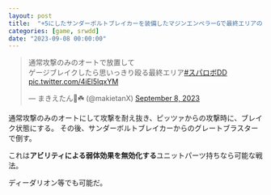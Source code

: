 ```yaml
---
layout: post
title:  "+5にしたサンダーボルトブレイカーを装備したマジンエンペラーGで最終エリアのピッツァを攻略する"
categories: [game, srwdd]
date: "2023-09-08 00:00:00"
---
```


<blockquote class="twitter-tweet tw-align-center"><p lang="ja" dir="ltr">通常攻撃のみのオートで放置して<br>ゲージブレイクしたら思いっきり殴る最終エリア<a href="https://twitter.com/hashtag/%E3%82%B9%E3%83%91%E3%83%AD%E3%83%9CDD?src=hash&amp;ref_src=twsrc%5Etfw">#スパロボDD</a> <a href="https://t.co/4iEl5lqxYM">pic.twitter.com/4iEl5lqxYM</a></p>&mdash; まきえたん🥦☘️ (@makietanX) <a href="https://twitter.com/makietanX/status/1700221069028896857?ref_src=twsrc%5Etfw">September 8, 2023</a></blockquote> <script async src="https://platform.twitter.com/widgets.js" charset="utf-8"></script>


通常攻撃のみのオートにして攻撃を耐え抜き、ピッツァからの攻撃時に、ブレイク状態にする。
その後、サンダーボルトブレイカーからのグレートブラスターで倒す。

これは**アビリティによる弱体効果を無効化する**ユニットパーツ持ちなら可能な戦法。

ディーダリオン等でも可能だ。
